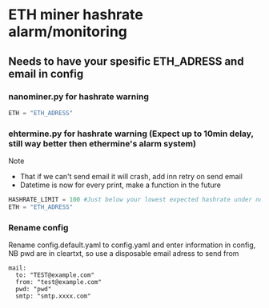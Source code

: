 # ETH miner hashrate alarm/monitoring

## Needs to have your spesific ETH_ADRESS and email in config

### nanominer.py for hashrate warning
```python
ETH = "ETH_ADRESS"
```

### ehtermine.py for hashrate warning (Expect up to 10min delay, still way better then ethermine's alarm system)

Note 
* That if we can't send email it will crash, add inn retry on send email
* Datetime is now for every print, make a function in the future

```python
HASHRATE_LIMIT = 100 #Just below your lowest expected hashrate under normal operation 
ETH = "ETH_ADRESS"
```

### Rename config 
Rename config.default.yaml to config.yaml and enter information in config, NB pwd are in cleartxt, so use a disposable email adress to send from 

``` shell
mail:
  to: "TEST@example.com"
  from: "test@example.com"
  pwd: "pwd"
  smtp: "smtp.xxxx.com"
```
